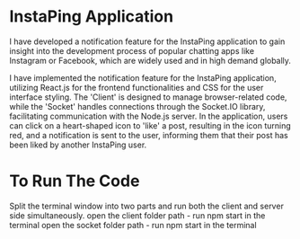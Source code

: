 # InstaPing Application

I have developed a notification feature for the InstaPing application to gain insight into the development process of popular chatting apps like Instagram or Facebook, which are widely used and in high demand globally.

I have implemented the notification feature for the InstaPing application, utilizing React.js for the frontend functionalities and CSS for the user interface styling. The 'Client' is designed to manage browser-related code, while the 'Socket' handles connections through the Socket.IO library, facilitating communication with the Node.js server. In the application, users can click on a heart-shaped icon to 'like' a post, resulting in the icon turning red, and a notification is sent to the user, informing them that their post has been liked by another InstaPing user.

# To Run The Code

Split the terminal window into two parts and run both the client and server side simultaneously.
open the client folder path - run npm start in the terminal
open the socket folder path - run npm start in the terminal
